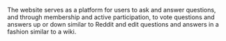 The website serves as a platform for users to ask and answer questions, and through membership and active participation, to vote questions and answers up or down similar to Reddit and edit questions and answers in a fashion similar to a wiki.
